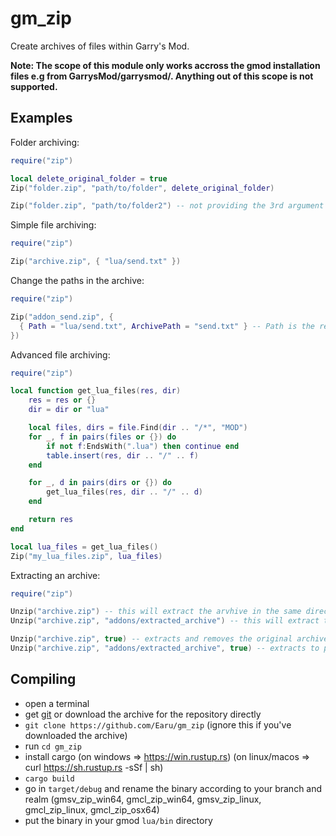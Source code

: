 # gm_zip
Create archives of files within Garry's Mod.

**Note: The scope of this module only works accross the gmod installation files e.g from GarrysMod/garrysmod/. Anything out of this scope is not supported.**

## Examples
Folder archiving:
```lua
require("zip")

local delete_original_folder = true
Zip("folder.zip", "path/to/folder", delete_original_folder)

Zip("folder.zip", "path/to/folder2") -- not providing the 3rd argument (or setting it to false) will keep the original folder
```

Simple file archiving:
```lua
require("zip")

Zip("archive.zip", { "lua/send.txt" })
```

Change the paths in the archive:
```lua
require("zip")

Zip("addon_send.zip", {
  { Path = "lua/send.txt", ArchivePath = "send.txt" } -- Path is the real path to the file, ArchivePath is the path used within the archive
})
```

Advanced file archiving:
```lua
require("zip")

local function get_lua_files(res, dir)
    res = res or {}
    dir = dir or "lua"

    local files, dirs = file.Find(dir .. "/*", "MOD")
    for _, f in pairs(files or {}) do
        if not f:EndsWith(".lua") then continue end
        table.insert(res, dir .. "/" .. f)
    end

    for _, d in pairs(dirs or {}) do
        get_lua_files(res, dir .. "/" .. d)
    end

    return res
end

local lua_files = get_lua_files()
Zip("my_lua_files.zip", lua_files)
```

Extracting an archive:
```lua
require("zip")

Unzip("archive.zip") -- this will extract the arvhive in the same directory
Unzip("archive.zip", "addons/extracted_archive") -- this will extract the archive in GarrysMod/garrysmod/addon/extracted_archive

Unzip("archive.zip", true) -- extracts and removes the original archive file
Unzip("archive.zip", "addons/extracted_archive", true) -- extracts to passed path and removes the original archive file
```

## Compiling
- open a terminal
- get [git](https://git-scm.com/downloads) or download the archive for the repository directly
- `git clone https://github.com/Earu/gm_zip` (ignore this if you've downloaded the archive)
- run `cd gm_zip`
- install cargo (on windows => https://win.rustup.rs) (on linux/macos => curl https://sh.rustup.rs -sSf | sh)
- `cargo build`
- go in `target/debug` and rename the binary according to your branch and realm (gmsv_zip_win64, gmcl_zip_win64, gmsv_zip_linux, gmcl_zip_linux, gmcl_zip_osx64)
- put the binary in your gmod `lua/bin` directory
